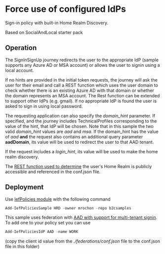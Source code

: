 # Force use of configured IdPs 

Sign-in policy with built-in Home Realm Discovery.

Based on SocialAndLocal starter pack

## Operation

The SignInSignUp journey redirects the user to the appropriate IdP (sample supports any Azure AD or MSA account) or allows the user
to signin using a local account.

If no hints are provided in the initial token requests, the journey will ask the user for their email and call a REST function which uses
the user domain to check whether there is an existing Azure AD with that domain or whether the domain represents an MSA account. The Rest function can be extended to support other IdPs (e.g. gmail). If no appropriate IdP is found the user is asked to sign in using local password.

The requesting application can also specify the *domain_hint* parameter. If specified, and the journey includes TechnicalProfiles corresponding to
the value of the hint, that IdP will be chosen. Note that in this sample the two valid *domain_hint* values are *aad* and *msa*. If the domain_hint has the value of *aad* **and** the request also contains an additional query parameter **aadDomain**, its value will be used to redirect the user to that AAD tenant.

If the request includes a *login_hint*, its value will be used to make the home realm discovery.

The [REST function used to determine](https://github.com/mrochon/b2csamples/tree/master/Policies/HRD/source) the user's Home Realm is publicly accessible and referenced in the conf.json file.

## Deployment

Use [IefPolicies module](https://www.powershellgallery.com/packages/IefPolicies) with the following command

```PowerShell
Add-IefPoliciesSample HRD -owner mrochon -repo b2csamples
```

This sample uses federation with [AAD with support for multi-tenant signin](https://docs.microsoft.com/en-us/azure/active-directory-b2c/identity-provider-azure-ad-multi-tenant?pivots=b2c-custom-policy). To add one to your policy set you can use

```PowerShell
Add-IefPoliciesIdP AAD -name WORK
```
(copy the client id value from the *./federations/conf.json* file to the conf.json file in this folder)